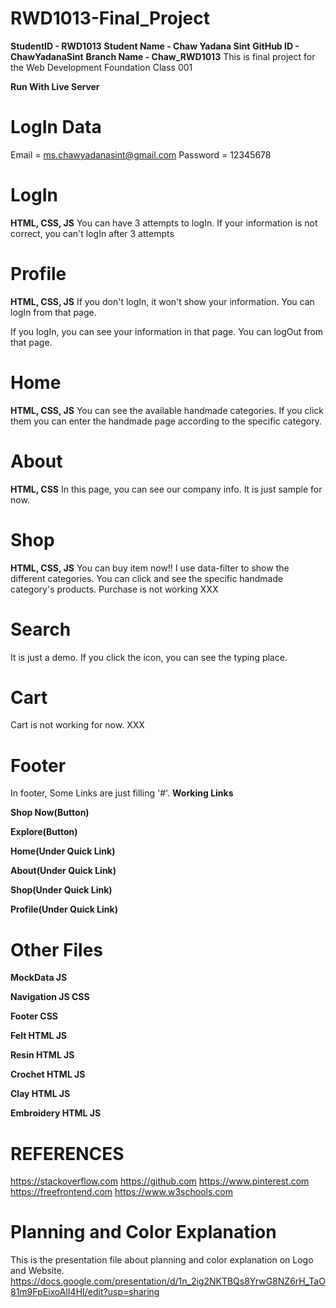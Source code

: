 # RWD1013-Final_Project
**StudentID - RWD1013**
**Student Name - Chaw Yadana Sint**
**GitHub ID - ChawYadanaSint**
**Branch Name - Chaw_RWD1013**
This is final project for the Web Development Foundation Class 001 

****Run With Live Server****


# LogIn Data
Email = ms.chawyadanasint@gmail.com
Password = 12345678

# LogIn
**HTML, CSS, JS**
You can have 3 attempts to logIn.
If your information is not correct, you can't logIn after 3 attempts

# Profile
**HTML, CSS, JS**
If you don't logIn, it won't show your information.
You can logIn from that page.

If you logIn, you can see your information in that page.
You can logOut from that page.

# Home
**HTML, CSS, JS**
You can see the available handmade categories.
If you click them you can enter the handmade page according to the specific category.

# About
**HTML, CSS**
In this page, you can see our company info.
It is just sample for now.

# Shop
**HTML, CSS, JS**
You can buy item now!!
I use data-filter to show the different categories. You can click and see the specific handmade category's products.
Purchase is not working XXX

# Search
It is just a demo.
If you click the icon, you can see the typing place.

# Cart
Cart is not working for now. XXX

# Footer
In footer, Some Links are just filling '#'.
**Working Links**

**Shop Now(Button)**

**Explore(Button)**

**Home(Under Quick Link)**

**About(Under Quick Link)**

**Shop(Under Quick Link)**

**Profile(Under Quick Link)**

# Other Files
  **MockData JS**

  **Navigation JS CSS**
  
  **Footer CSS**
  
  **Felt HTML JS**
  
  **Resin HTML JS**
  
  **Crochet HTML JS**
  
  **Clay HTML JS**
  
  **Embroidery HTML JS**


# REFERENCES
https://stackoverflow.com
https://github.com
https://www.pinterest.com
https://freefrontend.com
https://www.w3schools.com

# Planning and Color Explanation
This is the presentation file about planning and color explanation on Logo and Website.
https://docs.google.com/presentation/d/1n_2ig2NKTBQs8YrwG8NZ6rH_TaO81m9FpEixoAlI4HI/edit?usp=sharing

